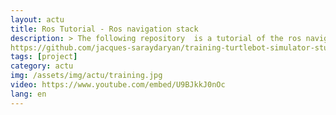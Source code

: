 ```yaml
---
layout: actu
title: Ros Tutorial - Ros navigation stack
description: > The following repository  is a tutorial of the ros navigation stack configuration, including inflate layer, obstacle layer, 3d obsctacle detection, local and global costmap.
https://github.com/jacques-saraydaryan/training-turtlebot-simulator-student 
tags: [project]
category: actu
img: /assets/img/actu/training.jpg
video: https://www.youtube.com/embed/U9BJkkJ0nOc
lang: en
---
```

